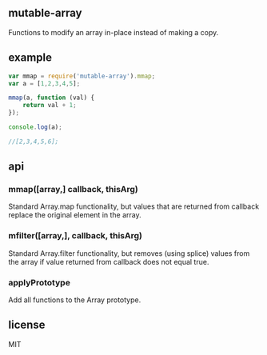 mutable-array
-------------

Functions to modify an array in-place instead of making a copy.

example
-------

```js
var mmap = require('mutable-array').mmap;
var a = [1,2,3,4,5];

mmap(a, function (val) {
	return val + 1;
});

console.log(a);

//[2,3,4,5,6];
```

api
---

### mmap([array,] callback, thisArg)

Standard Array.map functionality, but values that are returned from callback
replace the original element in the array.

### mfilter([array,], callback, thisArg)

Standard Array.filter functionality, but removes (using splice) values from
the array if value returned from callback does not equal true.

### applyPrototype

Add all functions to the Array prototype.


license
-------

MIT

